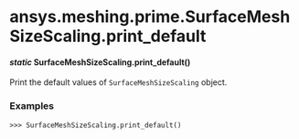 <a id="ansys-meshing-prime-surfacemeshsizescaling-print-default"></a>

# ansys.meshing.prime.SurfaceMeshSizeScaling.print_default

<a id="ansys.meshing.prime.SurfaceMeshSizeScaling.print_default"></a>

#### *static* SurfaceMeshSizeScaling.print_default()

Print the default values of `SurfaceMeshSizeScaling` object.

### Examples

```pycon
>>> SurfaceMeshSizeScaling.print_default()
```

<!-- !! processed by numpydoc !! -->
